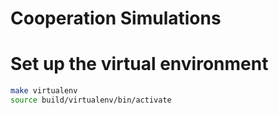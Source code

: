 # Cooperation Simulations

# Set up the virtual environment

```bash
make virtualenv
source build/virtualenv/bin/activate
```

